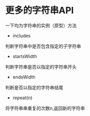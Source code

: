 # 更多的字符串API

一下均为字符串的实例（原型）方法

- includes

判断字符串中是否包含指定的子字符串

- startsWidth

判断字符串是否以指定的字符串开头

- endsWidth

判断是否以指定的字符串结尾

- repeat(n)

将字符串串重复的次数n,返回新的字符串